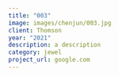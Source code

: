 ```yaml
---
title: "003"
image: images/chenjun/003.jpg
client: Thomson
year: "2021"
description: a description
category: jewel
project_url: google.com
---
```


